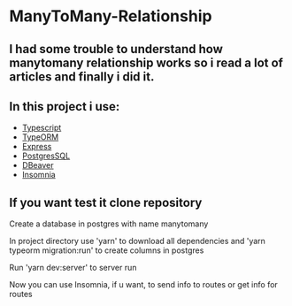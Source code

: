 # ManyToMany-Relationship

## I had some trouble to understand how manytomany relationship works so i read a lot of articles and finally i did it.

## In this project i use:
- [Typescript](https://www.typescriptlang.org/)
- [TypeORM](https://typeorm.io/)
- [Express](https://expressjs.com/)
- [PostgresSQL](https://www.postgresql.org/)
- [DBeaver](https://dbeaver.io/)
- [Insomnia](https://insomnia.rest/)


## If you want test it clone repository

 Create a database in postgres with name manytomany

 In project directory use 'yarn' to download all dependencies and 'yarn typeorm migration:run' to create columns in postgres

 Run 'yarn dev:server' to server run

 Now you can use Insomnia, if u want, to send info to routes or get info for routes 
  
